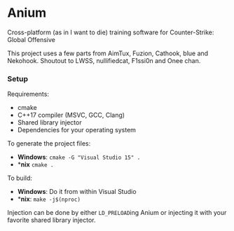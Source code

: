 # Anium

Cross-platform (as in I want to die) training software for Counter-Strike: Global Offensive

This project uses a few parts from AimTux, Fuzion, Cathook, blue and Nekohook.
Shoutout to LWSS, nullifiedcat, F1ssi0n and Onee chan.

### Setup

Requirements:

* cmake
* C++17 compiler (MSVC, GCC, Clang)
* Shared library injector
* Dependencies for your operating system

To generate the project files:

* **Windows**: `cmake -G "Visual Studio 15" .`
* ***nix** `cmake .`

To build:

* **Windows**: Do it from within Visual Studio
* ***nix**: `make -j$(nproc)`

Injection can be done by either `LD_PRELOAD`ing Anium or
injecting it with your favorite shared library injector.
